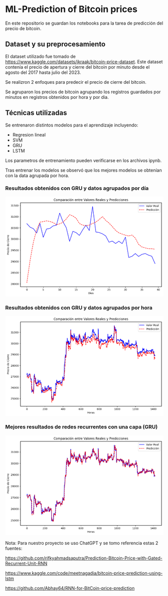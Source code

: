 # ML-Prediction of Bitcoin prices
 
En este repositorio se guardan los notebooks para la tarea de predicción del precio de bitcoin.

## Dataset y su preprocesamiento

El dataset utilizado fue tomado de https://www.kaggle.com/datasets/jkraak/bitcoin-price-dataset. Este dataset contenía el precio de apertura y cierre del bitcoin por minuto desde el agosto del 2017 hasta julio del 2023.

Se realizron 2 enfoques para predecir el precio de cierre del bitcoin. 

Se agruparon los precios de bitcoin agrupando los registros guardados por minutos en registros obtenidos por hora y por dia.

## Técnicas utilizadas


Se entrenaron distintos modelos para el aprendizaje incluyendo:

- Regresion lineal
- SVM
- GRU
- LSTM

Los parametros de entrenamiento pueden verificarse en los archivos ipynb.

Tras entrenar los modelos se observó que los mejores modelos se obtenían con la data agrupada por hora.

### Resultados obtenidos con GRU y datos agrupados por día
![GRU_per_day](./images/gru_prediction_per_day.png)

### Resultados obtenidos con GRU y datos agrupados por hora
![GRU_per_hour](./images/gru_prediction_per_hour.png)

### Mejores resultados de redes recurrentes con una capa (GRU) 
![GRU_per_hour](./images/best_results_gru_one_layer.png)


Nota:
Para nuestro proyecto se uso ChatGPT y se tomo referencia estas 2 fuentes:

https://github.com/rifkyahmadsaputra/Prediction-Bitcoin-Price-with-Gated-Recurrent-Unit-RNN

https://www.kaggle.com/code/meetnagadia/bitcoin-price-prediction-using-lstm

https://github.com/Abhay64/RNN-for-BitCoin-price-prediction